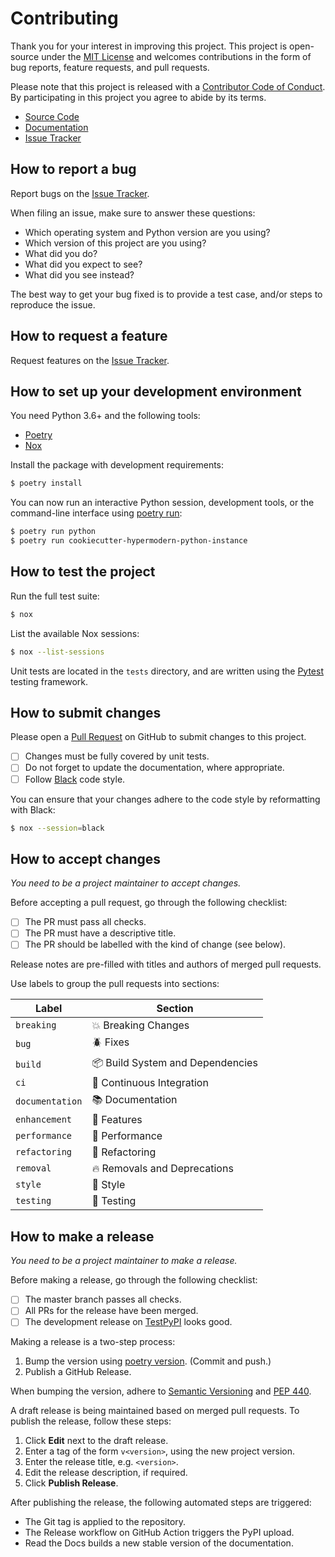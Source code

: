 # Contributing

Thank you for your interest in improving this project.
This project is open-source under the [MIT License](https://opensource.org/licenses/MIT) and
welcomes contributions in the form of bug reports, feature requests, and pull requests.

Please note that this project is released with a [Contributor Code of Conduct](CODE_OF_CONDUCT.md).
By participating in this project you agree to abide by its terms.

- [Source Code](https://github.com/cjolowicz/cookiecutter-hypermodern-python-instance)
- [Documentation](https://cookiecutter-hypermodern-python-instance.readthedocs.io/)
- [Issue Tracker](https://github.com/cjolowicz/cookiecutter-hypermodern-python-instance/issues)

## How to report a bug

Report bugs on the [Issue Tracker](https://github.com/cjolowicz/cookiecutter-hypermodern-python-instance/issues).

When filing an issue, make sure to answer these questions:

- Which operating system and Python version are you using?
- Which version of this project are you using?
- What did you do?
- What did you expect to see?
- What did you see instead?

The best way to get your bug fixed is to provide a test case,
and/or steps to reproduce the issue.

## How to request a feature

Request features on the [Issue Tracker](https://github.com/cjolowicz/cookiecutter-hypermodern-python-instance/issues).

## How to set up your development environment

You need Python 3.6+ and the following tools:

- [Poetry](https://python-poetry.org/)
- [Nox](https://nox.thea.codes/)

Install the package with development requirements:

```sh
$ poetry install
```

You can now run an interactive Python session,
development tools,
or the command-line interface
using [poetry run](https://python-poetry.org/docs/cli/#run):

```sh
$ poetry run python
$ poetry run cookiecutter-hypermodern-python-instance
```

## How to test the project

Run the full test suite:

```sh
$ nox
```

List the available Nox sessions:

```sh
$ nox --list-sessions
```

Unit tests are located in the `tests` directory,
and are written using the [Pytest](https://pytest.readthedocs.io/) testing framework.

## How to submit changes

Please open a
[Pull Request](https://github.com/cjolowicz/cookiecutter-hypermodern-python-instance/pulls)
on GitHub to submit changes to this project.

- [ ] Changes must be fully covered by unit tests.
- [ ] Do not forget to update the documentation, where appropriate.
- [ ] Follow [Black](https://black.readthedocs.io/) code style.

You can ensure that your changes adhere to the code style by reformatting with Black:

```sh
$ nox --session=black
```

## How to accept changes

*You need to be a project maintainer to accept changes.*

Before accepting a pull request, go through the following checklist:

- [ ] The PR must pass all checks.
- [ ] The PR must have a descriptive title.
- [ ] The PR should be labelled with the kind of change (see below).

Release notes are pre-filled with titles and authors of merged pull requests.

Use labels to group the pull requests into sections:

| Label           | Section                                      |
| ---             | ---                                          |
| `breaking`      | :boom: Breaking Changes                      |
| `bug`           | :beetle: Fixes                               |
| `build`         | :package: Build System and Dependencies      |
| `ci`            | :construction_worker: Continuous Integration |
| `documentation` | :books: Documentation                        |
| `enhancement`   | :rocket: Features                            |
| `performance`   | :racehorse: Performance                      |
| `refactoring`   | :hammer: Refactoring                         |
| `removal`       | :fire: Removals and Deprecations             |
| `style`         | :lipstick: Style                             |
| `testing`       | :rotating_light: Testing                     |

## How to make a release

*You need to be a project maintainer to make a release.*

Before making a release, go through the following checklist:

- [ ] The master branch passes all checks.
- [ ] All PRs for the release have been merged.
- [ ] The development release on [TestPyPI](https://test.pypi.org/project/cookiecutter-hypermodern-python-instance) looks good.

Making a release is a two-step process:

1. Bump the version using [poetry version](https://python-poetry.org/docs/cli/#version). (Commit and push.)
2. Publish a GitHub Release.

When bumping the version,
adhere to [Semantic Versioning](https://semver.org/) and
[PEP 440](https://www.python.org/dev/peps/pep-0440/).

A draft release is being maintained based on merged pull requests.
To publish the release, follow these steps:

1. Click **Edit** next to the draft release.
2. Enter a tag of the form `v<version>`, using the new project version.
3. Enter the release title, e.g. `<version>`.
4. Edit the release description, if required.
5. Click **Publish Release**.

After publishing the release, the following automated steps are triggered:

- The Git tag is applied to the repository.
- The Release workflow on GitHub Action triggers the PyPI upload.
- Read the Docs builds a new stable version of the documentation.

